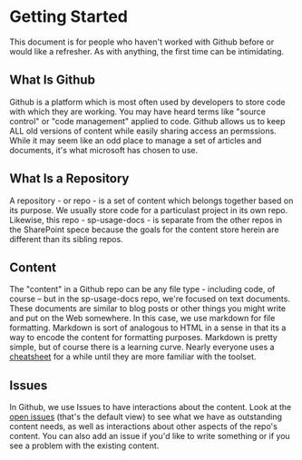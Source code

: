 # Getting Started

This document is for people who haven't worked with Github before or would like a refresher. As with anything, the first time can be intimidating.

## What Is Github

Github is a platform which is most often used by developers to store code with which they are working. You may have heard terms like "source control" or "code management" applied to code. Github allows us to keep ALL old versions of content while easily sharing access an permssions. While it may seem like an odd place to manage a set of articles and documents, it's what microsoft has chosen to use.

## What Is a Repository

A repository - or repo - is a set of content which belongs together based on its purpose. We usually store code for a particulast project in its own repo. Likewise, this repo - sp-usage-docs - is separate from the other repos in the SharePoint spece because the goals for the content store herein are different than its sibling repos.

## Content

The "content" in a Github repo can be any file type - including code, of course – but in the sp-usage-docs repo, we're focused on text documents. These documents are similar to blog posts or other things you might write and put on the Web somewhere. In this case, we use markdown for file formatting. Markdown is sort of analogous to HTML in a sense in that its a way to encode the content for formatting purposes. Markdown is pretty simple, but of course there is a learning curve. Nearly everyone uses a [cheatsheet](https://github.com/adam-p/markdown-here/wiki/Markdown-Cheatsheet) for a while until they are more familiar with the toolset.

## Issues

In Github, we use Issues to have interactions about the content.  Look at the [open issues](https://github.com/SharePoint/sp-usage-docs/issues) (that's the default view) to see what we have as outstanding content needs, as well as interactions about other aspects of the repo's content. You can also add an issue if you'd like to write something or if you see a problem with the existing content.
